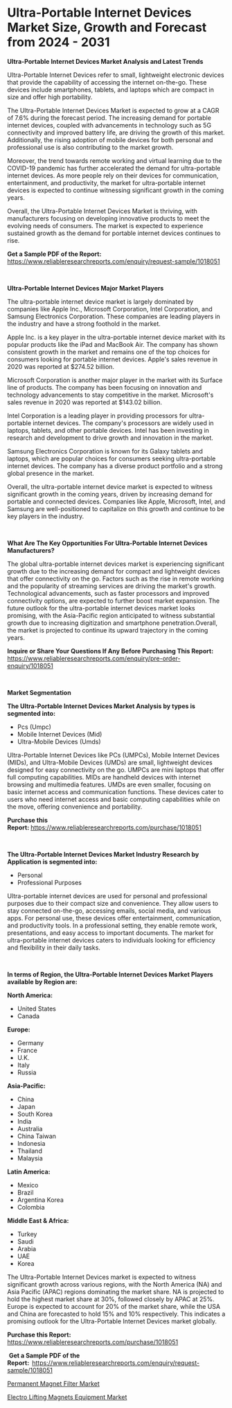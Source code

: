 <p><h1>Ultra-Portable Internet Devices Market Size, Growth and Forecast from 2024 - 2031</h1></p><p><strong>Ultra-Portable Internet Devices Market Analysis and Latest Trends</strong></p>
<p><p>Ultra-Portable Internet Devices refer to small, lightweight electronic devices that provide the capability of accessing the internet on-the-go. These devices include smartphones, tablets, and laptops which are compact in size and offer high portability.</p><p>The Ultra-Portable Internet Devices Market is expected to grow at a CAGR of 7.6% during the forecast period. The increasing demand for portable internet devices, coupled with advancements in technology such as 5G connectivity and improved battery life, are driving the growth of this market. Additionally, the rising adoption of mobile devices for both personal and professional use is also contributing to the market growth.</p><p>Moreover, the trend towards remote working and virtual learning due to the COVID-19 pandemic has further accelerated the demand for ultra-portable internet devices. As more people rely on their devices for communication, entertainment, and productivity, the market for ultra-portable internet devices is expected to continue witnessing significant growth in the coming years.</p><p>Overall, the Ultra-Portable Internet Devices Market is thriving, with manufacturers focusing on developing innovative products to meet the evolving needs of consumers. The market is expected to experience sustained growth as the demand for portable internet devices continues to rise.</p></p>
<p><strong>Get a Sample PDF of the Report:&nbsp;</strong> <a href="https://www.reliableresearchreports.com/enquiry/request-sample/1018051">https://www.reliableresearchreports.com/enquiry/request-sample/1018051</a></p>
<p>&nbsp;</p>
<p><strong>Ultra-Portable Internet Devices Major Market Players</strong></p>
<p><p>The ultra-portable internet device market is largely dominated by companies like Apple Inc., Microsoft Corporation, Intel Corporation, and Samsung Electronics Corporation. These companies are leading players in the industry and have a strong foothold in the market.</p><p>Apple Inc. is a key player in the ultra-portable internet device market with its popular products like the iPad and MacBook Air. The company has shown consistent growth in the market and remains one of the top choices for consumers looking for portable internet devices. Apple's sales revenue in 2020 was reported at $274.52 billion.</p><p>Microsoft Corporation is another major player in the market with its Surface line of products. The company has been focusing on innovation and technology advancements to stay competitive in the market. Microsoft's sales revenue in 2020 was reported at $143.02 billion.</p><p>Intel Corporation is a leading player in providing processors for ultra-portable internet devices. The company's processors are widely used in laptops, tablets, and other portable devices. Intel has been investing in research and development to drive growth and innovation in the market.</p><p>Samsung Electronics Corporation is known for its Galaxy tablets and laptops, which are popular choices for consumers seeking ultra-portable internet devices. The company has a diverse product portfolio and a strong global presence in the market.</p><p>Overall, the ultra-portable internet device market is expected to witness significant growth in the coming years, driven by increasing demand for portable and connected devices. Companies like Apple, Microsoft, Intel, and Samsung are well-positioned to capitalize on this growth and continue to be key players in the industry.</p></p>
<p>&nbsp;</p>
<p><strong>What Are The Key Opportunities For Ultra-Portable Internet Devices Manufacturers?</strong></p>
<p><p>The global ultra-portable internet devices market is experiencing significant growth due to the increasing demand for compact and lightweight devices that offer connectivity on the go. Factors such as the rise in remote working and the popularity of streaming services are driving the market's growth. Technological advancements, such as faster processors and improved connectivity options, are expected to further boost market expansion. The future outlook for the ultra-portable internet devices market looks promising, with the Asia-Pacific region anticipated to witness substantial growth due to increasing digitization and smartphone penetration.Overall, the market is projected to continue its upward trajectory in the coming years.</p></p>
<p><strong>Inquire or Share Your Questions If Any Before Purchasing This Report:</strong> <a href="https://www.reliableresearchreports.com/enquiry/pre-order-enquiry/1018051">https://www.reliableresearchreports.com/enquiry/pre-order-enquiry/1018051</a></p>
<p>&nbsp;</p>
<p><strong>Market Segmentation</strong></p>
<p><strong>The Ultra-Portable Internet Devices Market Analysis by types is segmented into:</strong></p>
<p><ul><li>Pcs (Umpc)</li><li>Mobile Internet Devices (Mid)</li><li>Ultra-Mobile Devices (Umds)</li></ul></p>
<p><p>Ultra-Portable Internet Devices like PCs (UMPCs), Mobile Internet Devices (MIDs), and Ultra-Mobile Devices (UMDs) are small, lightweight devices designed for easy connectivity on the go. UMPCs are mini laptops that offer full computing capabilities. MIDs are handheld devices with internet browsing and multimedia features. UMDs are even smaller, focusing on basic internet access and communication functions. These devices cater to users who need internet access and basic computing capabilities while on the move, offering convenience and portability.</p></p>
<p><strong>Purchase this Report:&nbsp;</strong><a href="https://www.reliableresearchreports.com/purchase/1018051">https://www.reliableresearchreports.com/purchase/1018051</a></p>
<p>&nbsp;</p>
<p><strong>The Ultra-Portable Internet Devices Market Industry Research by Application is segmented into:</strong></p>
<p><ul><li>Personal</li><li>Professional Purposes</li></ul></p>
<p><p>Ultra-portable internet devices are used for personal and professional purposes due to their compact size and convenience. They allow users to stay connected on-the-go, accessing emails, social media, and various apps. For personal use, these devices offer entertainment, communication, and productivity tools. In a professional setting, they enable remote work, presentations, and easy access to important documents. The market for ultra-portable internet devices caters to individuals looking for efficiency and flexibility in their daily tasks.</p></p>
<p>&nbsp;</p>
<p><strong>In terms of Region, the Ultra-Portable Internet Devices Market Players available by Region are:</strong></p>
<p>
    <p> <strong> North America: </strong>
        <ul>
            <li>United States</li>
            <li>Canada</li>
        </ul>
        </p> 
    <p> <strong> Europe: </strong>
        <ul>
            <li>Germany</li>
            <li>France</li>
            <li>U.K.</li>
            <li>Italy</li>
            <li>Russia</li>
        </ul>
        </p> 
    <p> <strong> Asia-Pacific: </strong>
        <ul>
            <li>China</li>
            <li>Japan</li>
            <li>South Korea</li>
            <li>India</li>
            <li>Australia</li>
            <li>China Taiwan</li>
            <li>Indonesia</li>
            <li>Thailand</li>
            <li>Malaysia</li>
        </ul>
        </p> 
    <p> <strong> Latin America: </strong>
        <ul>
            <li>Mexico</li>
            <li>Brazil</li>
            <li>Argentina Korea</li>
            <li>Colombia</li>
        </ul>
        </p> 
    <p> <strong> Middle East & Africa: </strong>
        <ul>
            <li>Turkey</li>
            <li>Saudi</li>
            <li>Arabia</li>
            <li>UAE</li>
            <li>Korea</li>
        </ul>
    </p>
    </p>
<p><p>The Ultra-Portable Internet Devices market is expected to witness significant growth across various regions, with the North America (NA) and Asia Pacific (APAC) regions dominating the market share. NA is projected to hold the highest market share at 30%, followed closely by APAC at 25%. Europe is expected to account for 20% of the market share, while the USA and China are forecasted to hold 15% and 10% respectively. This indicates a promising outlook for the Ultra-Portable Internet Devices market globally.</p></p>
<p><strong>Purchase this Report: </strong><a href="https://www.reliableresearchreports.com/purchase/1018051">https://www.reliableresearchreports.com/purchase/1018051</a></p>
<p>&nbsp;<strong>Get a Sample PDF of the Report:&nbsp;&nbsp;</strong><a href="https://www.reliableresearchreports.com/enquiry/request-sample/1018051">https://www.reliableresearchreports.com/enquiry/request-sample/1018051</a></p>
<p><strong></strong></p>
<p><p><a href="https://issuu.com/reportprime-2/docs/permanent-magnet-filter-market-size-2030.pptx">Permanent Magnet Filter Market</a></p><p><a href="https://issuu.com/reportprime-2/docs/electro-lifting-magnets-equipment-market-size-2030">Electro Lifting Magnets Equipment Market</a></p></p>